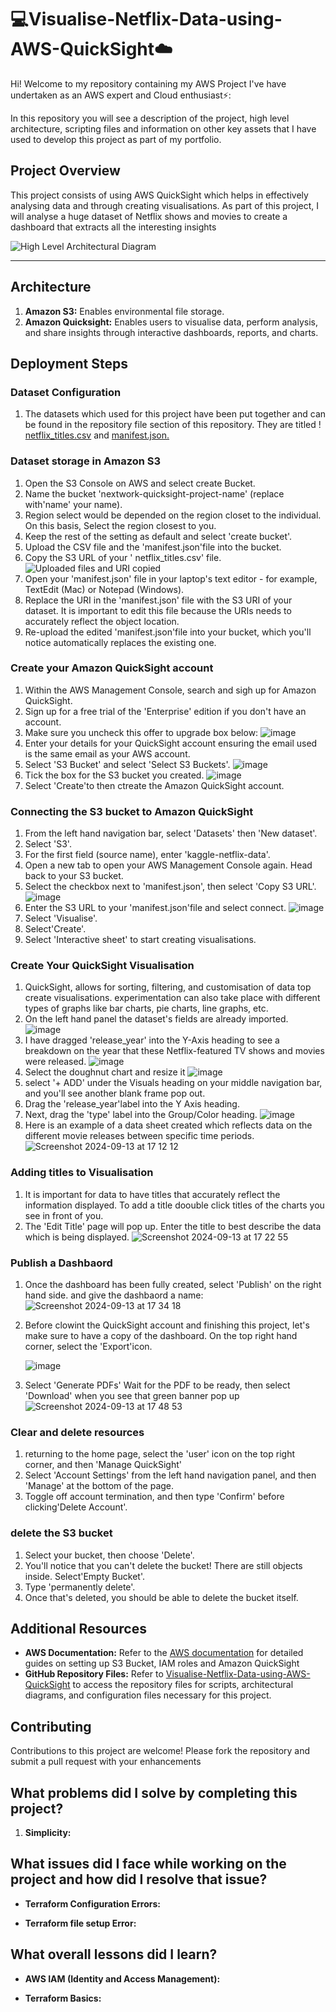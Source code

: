 # 💻Visualise-Netflix-Data-using-AWS-QuickSight☁️


Hi! Welcome to my repository containing my AWS Project I've have undertaken as an AWS expert and Cloud enthusiast⚡️:

In this repository you will see a description of the project, high level architecture, scripting files and information on other key assets that I have used to develop this project as part of my portfolio.


## **Project Overview** 

This project consists of using AWS QuickSight which helps in effectively analysing data and through creating visualisations. As part of this project, I will analyse a huge dataset of Netflix shows and movies to create a dashboard that extracts all the interesting insights

![High Level Architectural Diagram](https://github.com/user-attachments/assets/069c5e8e-177a-455a-8e26-817318a9dc8f)

- - - 
## **Architecture**

1. **Amazon S3:** Enables environmental file storage.
2. **Amazon Quicksight:** Enables users to visualise data, perform analysis, and share insights through interactive dashboards, reports, and charts.



## **Deployment Steps**
 ### Dataset Configuration
 1. The datasets which used for this project have been put together and can be found in the repository file section of this repository. They are titled ! [netflix_titles.csv](https://storage.googleapis.com/nextwork_course_resources/courses/aws/AWS%20Project%20People%20projects/Project%3A%20Visualise%20Data%20using%20Amazon%20QuickSight/netflix_titles.csv) and [manifest.json.](https://storage.googleapis.com/nextwork_course_resources/courses/aws/AWS%20Project%20People%20projects/Project%3A%20Visualise%20Data%20using%20Amazon%20QuickSight/manifest.json)

 ### Dataset storage in Amazon S3
 1. Open the S3 Console on AWS and select create Bucket.
 2. Name the bucket 'nextwork-quicksight-project-name' (replace with'name' your name).
 3. Region select would be depended on the region closet to the individual. On this basis, Select the region closest to you.
 4. Keep the rest of the setting as default and select 'create bucket'.
 5. Upload the CSV file and the 'manifest.json'file into the bucket.
 6. Copy the S3 URL of your ' netflix_titles.csv' file.
    ![Uploaded files and URI copied](https://github.com/user-attachments/assets/48726cf7-d96b-4fe2-922a-0a4254928152)
7. Open your 'manifest.json' file in your laptop's text editor - for example, TextEdit (Mac) or Notepad (Windows).
8. Replace the URI in the 'manifest.json' file with the S3 URI of your dataset. It is important to edit this file because the URIs needs to accurately reflect the object location.
9. Re-upload the edited 'manifest.json'file into your bucket, which you'll notice automatically replaces the existing one.

### Create your Amazon QuickSight account
1. Within the AWS Management Console, search and sigh up for Amazon QuickSight.
2. Sign up for a free trial of the 'Enterprise' edition if you don't have an account.
3. Make sure you uncheck this offer to upgrade box below:
   ![image](https://github.com/user-attachments/assets/38913750-26e9-47a3-8273-c231fd9f8e4c)
4. Enter your details for your QuickSight account ensuring the email used is the same email as your AWS account.
5. Select 'S3 Bucket' and select 'Select S3 Buckets'.
   ![image](https://github.com/user-attachments/assets/2d906461-4166-40c3-937f-715a3a5566f4)
6. Tick the box for the S3 bucket you created.
   ![image](https://github.com/user-attachments/assets/32eb29bc-5e04-4845-a9f1-26df20037483)
8. Select 'Create'to then ctreate the Amazon QuickSight account.


### Connecting the S3 bucket to Amazon QuickSight
1. From the left hand navigation bar, select 'Datasets'  then 'New dataset'.
2. Select 'S3'.
3. For the first field (source name), enter 'kaggle-netflix-data'.
4. Open a new tab to open your AWS Management Console again. Head back to your S3 bucket.
5. Select the checkbox next to 'manifest.json', then select 'Copy S3 URL'.
   ![image](https://github.com/user-attachments/assets/2330ed4f-5b33-4576-82d0-980d8390afb3)
6. Enter the S3 URL to your 'manifest.json'file and select connect.
   ![image](https://github.com/user-attachments/assets/5525c3b3-a27c-485b-ac42-a5e9ad3738b5)
7. Select 'Visualise'.
8. Select'Create'.
9. Select 'Interactive sheet' to start creating visualisations.

### Create Your QuickSight Visualisation
1. QuickSight, allows for sorting, filtering, and customisation of data top create visualisations. experimentation can also take place with different types of graphs like bar charts, pie charts, line graphs, etc.
2. On the left hand panel the dataset's fields are already imported.
   ![image](https://github.com/user-attachments/assets/2d60b34b-286e-495f-b0dc-981230b06108)
3. I have dragged 'release_year' into the Y-Axis heading to see a breakdown on the year that these Netflix-featured TV shows and movies were released.
   ![image](https://github.com/user-attachments/assets/32b38cd4-88fd-46c8-afce-37aae2e4e323)
4. Select the doughnut chart and resize it
   ![image](https://github.com/user-attachments/assets/12064c5b-4e21-432b-89c9-0d264a0063ff)
5. select '+ ADD' under the Visuals heading on your middle navigation bar, and you'll see another blank frame pop out.
6. Drag the 'release_year'label into the Y Axis heading.
7. Next, drag the 'type' label into the Group/Color heading.
   ![image](https://github.com/user-attachments/assets/87bad8fe-a24d-453c-9e9c-9e04a905f68f)
8. Here is an example of a data sheet created which reflects data on the different movie releases between specific time periods.
   ![Screenshot 2024-09-13 at 17 12 12](https://github.com/user-attachments/assets/0a2ff977-e185-4c9d-a808-691dc21a6bad)

### Adding titles to Visualisation
1. It is important for data to have titles that accurately reflect the information displayed. To add a title doouble click  titles of the charts you see in front of you.
2. The 'Edit Title' page will pop up. Enter the title to best describe the data which is being displayed.
   ![Screenshot 2024-09-13 at 17 22 55](https://github.com/user-attachments/assets/9ef2d3f2-2acf-4113-bcc9-788d044bf1fe)


### Publish a Dashbaord
1. Once the dashboard has been fully created, select 'Publish' on the right hand side. and give the dashbaord a name:
   ![Screenshot 2024-09-13 at 17 34 18](https://github.com/user-attachments/assets/38993186-e6ab-4ef9-a635-35e8595d5ff0)
2. Before clowint the QuickSight account and finishing this project, let's make sure to have a copy of the dashboard. On the top right hand corner, select the 'Export'icon.

    ![image](https://github.com/user-attachments/assets/546d9cc7-94f4-4017-82b9-9489fa83022b)
   
4. Select 'Generate PDFs' Wait for the PDF to be ready, then select 'Download' when you see that green banner pop up
   ![Screenshot 2024-09-13 at 17 48 53](https://github.com/user-attachments/assets/06837669-4fa6-4c21-8543-4b6d27e8760b)

### Clear and delete resources
1. returning to the home page, select the 'user' icon on the top right corner, and then 'Manage QuickSight'
2. Select 'Account Settings' from the left hand navigation panel, and then 'Manage' at the bottom of the page.
3. Toggle off account termination, and then type 'Confirm' before clicking'Delete Account'.

### delete the S3 bucket
1. Select your bucket, then choose 'Delete'.
2. You'll notice that you can't delete the bucket! There are still objects inside. Select'Empty Bucket'.
3. Type 'permanently delete'.
4. Once that's deleted, you should be able to delete the bucket itself.

## **Additional Resources**

- **AWS Documentation:** Refer to the [AWS documentation](https://aws.amazon.com/documentation/) for detailed guides on setting up S3 Bucket, IAM roles and Amazon QuickSight
- **GitHub Repository Files:** Refer to [Visualise-Netflix-Data-using-AWS-QuickSight](https://github.com/Otite-Git/Visualise-Netflix-Data-using-AWS-QuickSight/tree/main) to access the repository files for scripts, architectural diagrams, and configuration files necessary for this project.

## **Contributing**

Contributions to this project are welcome! Please fork the repository and submit a pull request with your enhancements


## **What problems did I solve by completing this project?**

1. **Simplicity:** 

## **What issues did I face while working on the project and how did I resolve that issue?**
  
- **Terraform Configuration Errors:** 

- **Terraform file setup Error:**
  
 ## **What overall lessons did I learn?**
 
- **AWS IAM (Identity and Access Management):** 

- **Terraform Basics:** 













